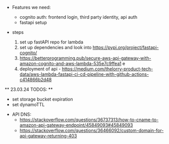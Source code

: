 - Features we need:

  - cognito auth: frontend login, third party identity, api auth
  - fastapi setup

- steps
  1. set up fastAPI repo for lambda
  2. set up dependencies and look into https://pypi.org/project/fastapi-cognito/
  3. https://betterprogramming.pub/secure-aws-api-gateway-with-amazon-cognito-and-aws-lambda-535e7c9ffea1
     e
  4. deployment of api - https://medium.com/thelorry-product-tech-data/aws-lambda-fastapi-ci-cd-pipeline-with-github-actions-c414866b2d48


** 23.03.24 TODOS: **
- set storage bucket expiration 
- set dynamoTTL 


* API DNS:
  - https://stackoverflow.com/questions/36737313/how-to-cname-to-amazon-api-gateway-endpoint/45849093#45849093
  - https://stackoverflow.com/questions/36466092/custom-domain-for-api-gateway-returning-403

